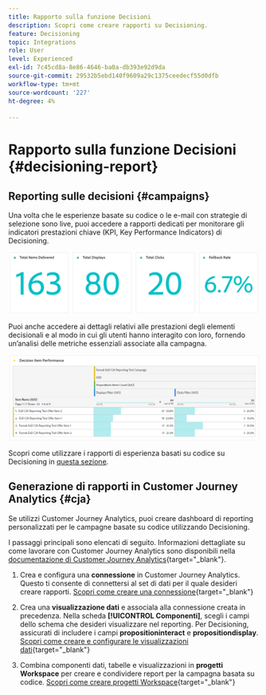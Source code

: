```yaml
---
title: Rapporto sulla funzione Decisioni
description: Scopri come creare rapporti su Decisioning.
feature: Decisioning
topic: Integrations
role: User
level: Experienced
exl-id: 7c45cd8a-8e86-4646-ba0a-db393e92d9da
source-git-commit: 29532b5ebd140f9609a29c1375ceedecf55d0dfb
workflow-type: tm+mt
source-wordcount: '227'
ht-degree: 4%

---
```



# Rapporto sulla funzione Decisioni {#decisioning-report}

## Reporting sulle decisioni {#campaigns}

Una volta che le esperienze basate su codice o le e-mail con strategie di selezione sono live, puoi accedere a rapporti dedicati per monitorare gli indicatori prestazioni chiave (KPI, Key Performance Indicators) di Decisioning.

<!--Once code-based experiences are live, you can access dedicated reports to monitor Key Performance Indicators (KPIs) as an all-encompassing dashboard, delivering an analysis of essential metrics associated with your campaign.

This encompasses details related to the decision items performances and how users interacted with them. [Learn how to work with Code-based experience reports](../reports/campaign-global-report-cja-code.md)-->

![](../reports/assets/cja-decisioning-kpis.png)

Puoi anche accedere ai dettagli relativi alle prestazioni degli elementi decisionali e al modo in cui gli utenti hanno interagito con loro, fornendo un’analisi delle metriche essenziali associate alla campagna.

![](../reports/assets/cja-decisioning-item-performance.png)

Scopri come utilizzare i rapporti di esperienza basati su codice su Decisioning in [questa sezione](../reports/campaign-global-report-cja-code.md#decisioning-reporting).

## Generazione di rapporti in Customer Journey Analytics {#cja}

Se utilizzi Customer Journey Analytics, puoi creare dashboard di reporting personalizzati per le campagne basate su codice utilizzando Decisioning.

I passaggi principali sono elencati di seguito. Informazioni dettagliate su come lavorare con Customer Journey Analytics sono disponibili nella [documentazione di Customer Journey Analytics](https://experienceleague.adobe.com/en/docs/analytics-platform/using/cja-landing){target="_blank"}.

1. Crea e configura una **connessione** in Customer Journey Analytics. Questo ti consente di connettersi al set di dati per il quale desideri creare rapporti. [Scopri come creare una connessione](https://experienceleague.adobe.com/en/docs/analytics-platform/using/cja-connections/create-connection){target="_blank"}

1. Crea una **visualizzazione dati** e associala alla connessione creata in precedenza. Nella scheda **[!UICONTROL Componenti]**, scegli i campi dello schema che desideri visualizzare nel reporting. Per Decisioning, assicurati di includere i campi **propositioninteract** e **propositiondisplay**. [Scopri come creare e configurare le visualizzazioni dati](https://experienceleague.adobe.com/en/docs/analytics-platform/using/cja-dataviews/create-dataview){target="_blank"}

1. Combina componenti dati, tabelle e visualizzazioni in **progetti Workspace** per creare e condividere report per la campagna basata su codice. [Scopri come creare progetti Workspace](https://experienceleague.adobe.com/en/docs/analytics-platform/using/cja-workspace/build-workspace-project/create-projects){target="_blank"}
